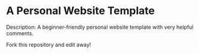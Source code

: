 # A Personal Website Template

Description: A beginner-friendly personal website template with very helpful comments.

Fork this repository and edit away!
